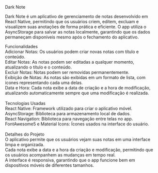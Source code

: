 Dark Note

Dark Note é um aplicativo de gerenciamento de notas desenvolvido em React Native, permitindo que os usuários criem, editem, excluam e visualizem suas anotações de forma prática e eficiente. O app utiliza o AsyncStorage para salvar as notas localmente, garantindo que os dados permaneçam disponíveis mesmo após o fechamento do aplicativo.

Funcionalidades
<br>
Adicionar Notas: Os usuários podem criar novas notas com título e conteúdo.<br>
Editar Notas: As notas podem ser editadas a qualquer momento, atualizando o título e o conteúdo.<br>
Excluir Notas: Notas podem ser removidas permanentemente.<br>
Exibição de Notas: As notas são exibidas em um formato de lista, com ícones representando cada uma delas.<br>
Data e Hora: Cada nota exibe a data de criação e a hora de modificação, atualizando automaticamente sempre que uma modificação é realizada.<br><br>
Tecnologias Usadas<br>
React Native: Framework utilizado para criar o aplicativo móvel.<br>
AsyncStorage: Biblioteca para armazenamento local de dados.<br>
React Navigation: Biblioteca para navegação entre telas no app.<br>
FontAwesome5 e Material Icons: Ícones usados na interface do usuário.<br><br>
Detalhes do Projeto<br>
O aplicativo permite que os usuários vejam suas notas em uma interface limpa e organizada.<br>
Cada nota exibe a data e a hora da criação e modificação, permitindo que os usuários acompanhem as mudanças em tempo real.<br>
A interface é responsiva, garantindo que o app funcione bem em dispositivos móveis de diferentes tamanhos.
